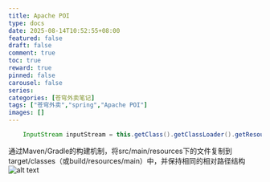 ```yaml
---
title: Apache POI
type: docs
date: 2025-08-14T10:52:55+08:00
featured: false
draft: false
comment: true
toc: true
reward: true
pinned: false
carousel: false
series:
categories: [苍穹外卖笔记]
tags: ["苍穹外卖","spring","Apache POI"]
images: []
---
```

```java
    InputStream inputStream = this.getClass().getClassLoader().getResourceAsStream("template/运营数据报表模板.xlsx");
```
通过Maven/Gradle的构建机制，将src/main/resources下的文件复制到target/classes（或build/resources/main）中，并​​保持相同的相对路径结构​​
![alt text](image.png)